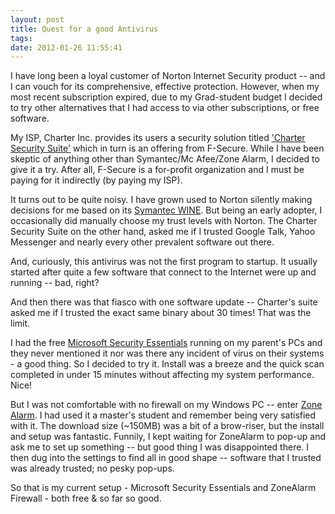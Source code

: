 ```yaml
---
layout: post
title: Quest for a good Antivirus 
tags: 
date: 2012-01-26 11:55:41
---
```


I have long been a loyal customer of Norton Internet Security product -- and I can vouch for its comprehensive, effective protection. However, when my most recent subscription expired, due to my Grad-student budget I decided to try other alternatives that I had access to via other subscriptions, or free software.

My ISP, Charter Inc. provides its users a security solution titled ['Charter Security Suite'](http://www.myaccount.charter.com/customers/supportgeneral.aspx?pagetype=1) which in turn is an offering from F-Secure. While I have been skeptic of anything other than Symantec/Mc Afee/Zone Alarm, I decided to give it a try. After all, F-Secure is a for-profit organization and I must be paying for it indirectly (by paying my ISP). 

It turns out to be quite noisy. I have grown used to Norton silently making decisions for me based on its [Symantec WINE](http://www.symantec.com/about/profile/universityresearch/sharing.jsp). But being an early adopter, I occasionally did manually choose my trust levels with Norton. The Charter Security Suite on the other hand, asked me if I trusted Google Talk, Yahoo Messenger and nearly every other prevalent software out there. 

And, curiously, this antivirus was not the first program to startup. It usually started after quite a few software that connect to the Internet were up and running -- bad, right?

And then there was that fiasco with one software update -- Charter's suite asked me if I trusted the exact same binary about 30 times! That was the limit.

I had the free [Microsoft Security Essentials](http://windows.microsoft.com/en-US/windows/products/security-essentials) running on my parent's PCs and they never mentioned it nor was there any incident of virus on their systems - a good thing. So I decided to try it. Install was a breeze and the quick scan completed in under 15 minutes without affecting my system performance. Nice!

But I was not comfortable with no firewall on my Windows PC -- enter [Zone Alarm](http://www.zonealarm.com/security/en-us/zonealarm-pc-security-free-firewall.htm). I had used it a master's student and remember being very satisfied with it. The download size (~150MB) was a bit of a brow-riser, but the install and setup was fantastic. Funnily, I kept waiting for ZoneAlarm to pop-up and ask me to set up something -- but good thing I was disappointed there. I then dug into the settings to find all in good shape -- software that I trusted was already trusted; no pesky pop-ups.

So that is my current setup - Microsoft Security Essentials and ZoneAlarm Firewall - both free & so far so good.
